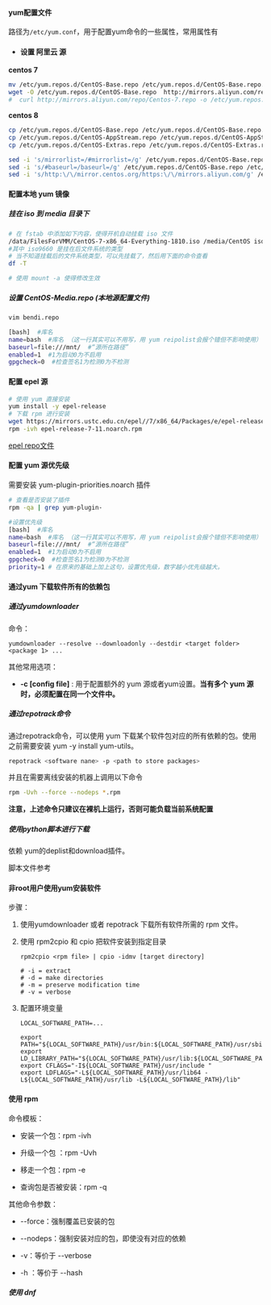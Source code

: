 #### yum配置文件

路径为`/etc/yum.conf`，用于配置yum命令的一些属性，常用属性有

- #### 设置 阿里云 源

**centos 7**

```bash
mv /etc/yum.repos.d/CentOS-Base.repo /etc/yum.repos.d/CentOS-Base.repo.bak
wget -O /etc/yum.repos.d/CentOS-Base.repo  http://mirrors.aliyun.com/repo/Centos-7.repo
#  curl http://mirrors.aliyun.com/repo/Centos-7.repo -o /etc/yum.repos.d/CentOS-Base.repo
```

**centos 8**

```bash
cp /etc/yum.repos.d/CentOS-Base.repo /etc/yum.repos.d/CentOS-Base.repo.bak
cp /etc/yum.repos.d/CentOS-AppStream.repo /etc/yum.repos.d/CentOS-AppStream.repo.bak
cp /etc/yum.repos.d/CentOS-Extras.repo /etc/yum.repos.d/CentOS-Extras.repo.bak

sed -i 's/mirrorlist=/#mirrorlist=/g' /etc/yum.repos.d/CentOS-Base.repo /etc/yum.repos.d/CentOS-AppStream.repo /etc/yum.repos.d/CentOS-Extras.repo
sed -i 's/#baseurl=/baseurl=/g' /etc/yum.repos.d/CentOS-Base.repo /etc/yum.repos.d/CentOS-AppStream.repo /etc/yum.repos.d/CentOS-Extras.repo
sed -i 's/http:\/\/mirror.centos.org/https:\/\/mirrors.aliyun.com/g' /etc/yum.repos.d/CentOS-Base.repo /etc/yum.repos.d/CentOS-AppStream.repo /etc/yum.repos.d/CentOS-Extras.repo
```

#### 配置本地 yum 镜像

##### 挂在 iso 到 media 目录下

```bash
# 在 fstab 中添加如下内容，使得开机自动挂载 iso 文件
/data/FilesForVMM/CentOS-7-x86_64-Everything-1810.iso /media/CentOS iso9660 defaults,ro,loop 0 0
#其中 iso9660 是挂在后文件系统的类型
# 当不知道挂载后的文件系统类型，可以先挂载了，然后用下面的命令查看
df -T

# 使用 mount -a 使得修改生效
```

##### 设置 CentOS-Media.repo (本地源配置文件)

```bash
vim bendi.repo

[bash]  #库名
name=bash  #库名 （这一行其实可以不用写，用 yum reipolist会报个错但不影响使用）
baseurl=file:///mnt/  #“源所在路径”
enabled=1  #1为启动0为不启用
gpgcheck=0  #检查签名1为检测0为不检测
```

#### 配置 epel 源

```bash
# 使用 yum 直接安装
yum install -y epel-release
# 下载 rpm 进行安装
wget https://mirrors.ustc.edu.cn/epel//7/x86_64/Packages/e/epel-release-7-11.noarch.rpm
rpm -ivh epel-release-7-11.noarch.rpm
```

 [epel repo文件](ref/epel-centos7.repo)

#### 配置 yum 源优先级

需要安装 yum-plugin-priorities.noarch 插件

```bash
# 查看是否安装了插件
rpm -qa | grep yum-plugin-

#设置优先级
[bash]  #库名
name=bash  #库名 （这一行其实可以不用写，用 yum reipolist会报个错但不影响使用）
baseurl=file:///mnt/  #“源所在路径”
enabled=1  #1为启动0为不启用
gpgcheck=0  #检查签名1为检测0为不检测
priority=1 # 在原来的基础上加上这句，设置优先级，数字越小优先级越大。
```

#### 通过yum 下载软件所有的依赖包

##### 通过yumdownloader

命令：

```shell
yumdownloader --resolve --downloadonly --destdir <target folder> <package 1> ...
```

其他常用选项：

- **\-c [config file]** : 用于配置额外的 yum 源或者yum设置。**当有多个 yum 源时，必须配置在同一个文件中。**

##### 通过repotrack命令

通过repotrack命令，可以使用 yum 下载某个软件包对应的所有依赖的包。使用之前需要安装 yum -y install yum-utils。

```bash
repotrack <software nane> -p <path to store packages>
```

并且在需要离线安装的机器上调用以下命令

```bash
rpm -Uvh --force --nodeps *.rpm
```

**注意，上述命令只建议在裸机上运行，否则可能负载当前系统配置**

##### 使用python脚本进行下载

依赖 yum的deplist和download插件。

脚本文件参考[](ref/search_packages.py)

#### 非root用户使用yum安装软件

步骤：

1. 使用yumdownloader 或者 repotrack 下载所有软件所需的 rpm 文件。

2. 使用 rpm2cpio 和 cpio 把软件安装到指定目录
   
   ```shell
   rpm2cpio <rpm file> | cpio -idmv [target directory]
   
   # -i = extract
   # -d = make directories
   # -m = preserve modification time
   # -v = verbose
   ```

3. 配置环境变量
   
   ```shell
   LOCAL_SOFTWARE_PATH=...
   
   export PATH="${LOCAL_SOFTWARE_PATH}/usr/bin:${LOCAL_SOFTWARE_PATH}/usr/sbin:$PATH"
   export LD_LIBRARY_PATH="${LOCAL_SOFTWARE_PATH}/usr/lib:${LOCAL_SOFTWARE_PATH}/usr/lib64:$LD_LIBRARY_PATH"
   export CFLAGS="-I${LOCAL_SOFTWARE_PATH}/usr/include "
   export LDFLAGS="-L${LOCAL_SOFTWARE_PATH}/usr/lib64 -L${LOCAL_SOFTWARE_PATH}/usr/lib -L${LOCAL_SOFTWARE_PATH}/lib"
   ```

#### 使用 rpm

命令模板：

- 安装一个包：rpm -ivh

- 升级一个包 ：rpm -Uvh

- 移走一个包：rpm -e

- 查询包是否被安装：rpm -q

其他命令参数：

- \-\-force：强制覆盖已安装的包

- \-\-nodeps：强制安装对应的包，即使没有对应的依赖

- \-v：等价于 --verbose

- \-h ：等价于 --hash

##### 使用 dnf
